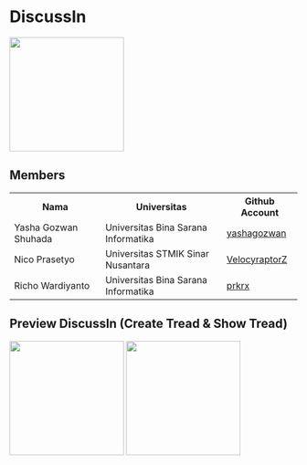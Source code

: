 # DiscussIn

<img src="https://res.cloudinary.com/dfeenbdhb/image/upload/v1671523968/discussin/play_store_512_fsj5tv.png" width="200" />

## Members

<table>
    <tr>
        <th>Nama</th>
        <th>Universitas</th>
        <th>Github Account</th>
    </tr>
    <tr>
        <td>Yasha Gozwan Shuhada</td>
        <td>Universitas Bina Sarana Informatika</td>
        <td><a href="https://github.com/yashagozwan">yashagozwan</a></td>
    </tr>
     <tr>
        <td>Nico Prasetyo</td>
        <td>Universitas STMIK Sinar Nusantara</td>
        <td><a href="https://github.com/VelocyraptorZ">VelocyraptorZ</a></td>
    </tr>
     <tr>
        <td>Richo Wardiyanto</td>
        <td>Universitas Bina Sarana Informatika</td>
        <td><a href="https://github.com/prkrx">prkrx</a></td>
    </tr>

</table>

## Preview DiscussIn (Create Tread & Show Tread)

<div>
    <img  src="https://res.cloudinary.com/dfeenbdhb/image/upload/v1671524544/discussin/preview-01_lnn6qv.gif" width="200"/>
    <img  src="https://res.cloudinary.com/dfeenbdhb/image/upload/v1671524547/discussin/preview-02_rk0jyn.gif" width="200"/>
</div>
